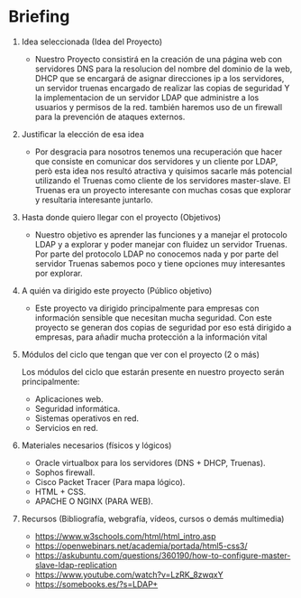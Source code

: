 # Briefing


1. Idea seleccionada (Idea del Proyecto)

   - Nuestro Proyecto consistirá en la creación de una página web con servidores DNS para la resolucion del nombre del dominio de la web, DHCP que se encargará de asignar direcciones ip a los servidores, un servidor truenas encargado de realizar las copias de seguridad Y la implementacion de un servidor LDAP que administre a los usuarios y permisos de la red. también haremos uso de un firewall para la prevención de ataques externos.

2. Justificar la elección de esa idea

   - Por desgracia para nosotros tenemos una recuperación que hacer que consiste en comunicar dos servidores y un cliente por LDAP, però esta idea nos resultó atractiva y quisimos sacarle más potencial utilizando el Truenas como cliente de los servidores master-slave. El Truenas era un proyecto interesante con muchas cosas que explorar y resultaria interesante juntarlo.

3. Hasta donde quiero llegar con el proyecto (Objetivos)

   - Nuestro objetivo es aprender las funciones y a manejar el protocolo LDAP y a explorar y poder manejar con fluidez un servidor Truenas. Por parte del protocolo LDAP no conocemos nada y por parte del servidor Truenas sabemos poco y tiene opciones muy interesantes por explorar.

4. A quién va dirigido este proyecto (Público objetivo)

   - Este proyecto va dirigido principalmente para empresas con información sensible que necesitan mucha seguridad. Con este proyecto se generan dos copias de seguridad por eso está dirigido a empresas, para añadir mucha protección a la información vital

5. Módulos del ciclo que tengan que ver con el proyecto (2 o más)

   Los módulos del ciclo que estarán presente en nuestro proyecto serán principalmente:
   - Aplicaciones web.
   - Seguridad informática.
   - Sistemas operativos en red.
   - Servicios en red. 

7. Materiales necesarios (físicos y lógicos)
   
   - Oracle virtualbox para los servidores (DNS + DHCP, Truenas).
   - Sophos firewall.
   - Cisco Packet Tracer (Para mapa lógico).
   - HTML + CSS.
   - APACHE O NGINX (PARA WEB).
     
8. Recursos (Bibliografía, webgrafía, vídeos, cursos o demás multimedia)
   - https://www.w3schools.com/html/html_intro.asp
   - https://openwebinars.net/academia/portada/html5-css3/
   - https://askubuntu.com/questions/360190/how-to-configure-master-slave-ldap-replication
   - https://www.youtube.com/watch?v=LzRK_8zwqxY
   - https://somebooks.es/?s=LDAP+
     
   
   
